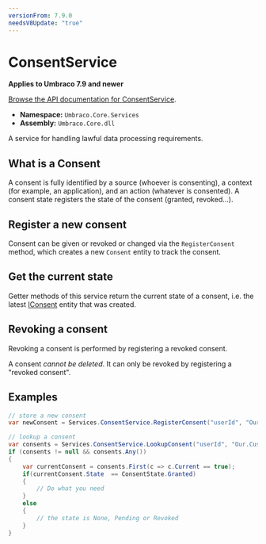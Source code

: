 ```yaml
---
versionFrom: 7.9.0
needsV8Update: "true"
---
```


# ConsentService

**Applies to Umbraco 7.9 and newer**

[Browse the API documentation for ConsentService](https://our.umbraco.com/apidocs/v7/csharp/api/Umbraco.Core.Services.IConsentService.html).

 * **Namespace:** `Umbraco.Core.Services`
 * **Assembly:** `Umbraco.Core.dll`

A service for handling lawful data processing requirements.

## What is a Consent
A consent is fully identified by a source (whoever is consenting), a context (for example, an application), and an action (whatever is consented).
A consent state registers the state of the consent (granted, revoked...).

## Register a new consent
Consent can be given or revoked or changed via the `RegisterConsent` method, which
creates a new `Consent` entity to track the consent.

## Get the current state
Getter methods of this service return the current state of a consent, i.e. the latest [IConsent](https://our.umbraco.com/apidocs/v7/csharp/api/Umbraco.Core.Models.IConsent.html)
entity that was created.

## Revoking a consent
Revoking a consent is performed by registering a revoked consent.

A consent *cannot be deleted*.  It can only be revoked by registering a "revoked consent".

## Examples

```c#
// store a new consent
var newConsent = Services.ConsentService.RegisterConsent("userId", "Our.Custom.Umbraco.Plugin", "AllowedToEmail", ConsentState.Granted, "some comments");

// lookup a consent
var consents = Services.ConsentService.LookupConsent("userId", "Our.Custom.Umbraco.Plugin", "AllowedToEmail", sourceStartsWith : true);
if (consents != null && consents.Any())
{
    var currentConsent = consents.First(c => c.Current == true);
    if(currentConsent.State  == Consent​State.Granted)
    {
        // Do what you need
    }
    else
    {
        // the state is None, Pending or Revoked
    }
}
```

